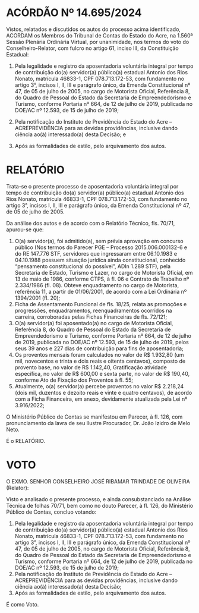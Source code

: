 # ACÓRDÃO Nº 14.695/2024

Vistos, relatados e discutidos os autos do processo acima identificado, ACORDAM os Membros do Tribunal de Contas do Estado do Acre, na 1.560ª Sessão Plenária Ordinária Virtual, por unanimidade, nos termos do voto do Conselheiro-Relator, com fulcro no artigo 61, inciso III, da Constituição Estadual:

1. Pela legalidade e registro da aposentadoria voluntária integral por tempo de contribuição do(a) servidor(a) público(a) estadual Antonio dos Rios Nonato, matrícula 46833-1, CPF 078.713.172-53, com fundamento no artigo 3°, incisos I, II, III e parágrafo único, da Emenda Constitucional nº 47, de 05 de julho de 2005, no cargo de Motorista Oficial, Referência 8, do Quadro de Pessoal do Estado da Secretaria de Empreendedorismo e Turismo, conforme Portaria nº 664, de 12 de julho de 2019, publicada no DOE/AC nº 12.593, de 15 de julho de 2019;

2. Pela notificação do Instituto de Previdência do Estado do Acre – ACREPREVIDÊNCIA para as devidas providências, inclusive dando ciência ao(à) interessado(a) desta Decisão; e

3. Após as formalidades de estilo, pelo arquivamento dos autos.

# RELATÓRIO

Trata-se o presente processo de aposentadoria voluntária integral por tempo de contribuição do(a) servidor(a) público(a) estadual Antonio dos Rios Nonato, matrícula 46833-1, CPF 078.713.172-53, com fundamento no artigo 3°, incisos I, II, III e parágrafo único, da Emenda Constitucional nº 47, de 05 de julho de 2005.

Da análise dos autos e de acordo com o Relatório Técnico, fls. 70/71, apurou-se que:

1. O(a) servidor(a), foi admitido(a), sem prévia aprovação em concurso público (Nos termos do Parecer PGE – Processo 2015.006.000132-6 e do RE 147.776 STF, servidores que ingressaram entre 06.10.1983 e 04.10.1988 possuem situação jurídica ainda constitucional, conhecido “pensamento constitucional do possível”, ADIn 1.289 STF), pela Secretaria de Estado, Turismo e Lazer, no cargo de Motorista Oficial, em 13 de maio de 1986, conforme CTPS, à fl. 06 e Contrato de Trabalho nº 2.334/1986 (fl. 08). Obteve enquadramento no cargo de Motorista, referência 11, a partir de 01/06/2001, de acordo com a Lei Ordinária nº 1394/2001 (fl. 20);
2. Ficha de Assentamento Funcional de fls. 18/25, relata as promoções e progressões, enquadramentos, reenquadramentos ocorridos na carreira, corroboradas pelas Fichas Financeiras de fls. 72/121;
3. O(a) servidor(a) foi aposentado(a) no cargo de Motorista Oficial, Referência 8, do Quadro de Pessoal do Estado da Secretaria de Empreendedorismo e Turismo, conforme Portaria nº 664, de 12 de julho de 2019, publicada no DOE/AC nº 12.593, de 15 de julho de 2019, pelos seus 39 anos e 227 dias de contribuição para fins de aposentadoria;
4. Os proventos mensais foram calculados no valor de R$ 1.932,80 (um mil, novecentos e trinta e dois reais e oitenta centavos), composto de provento base, no valor de R$ 1.142,40, Gratificação atividade específica, no valor de R$ 600,00 e sexta parte, no valor de R$ 190,40, conforme Ato de Fixação dos Proventos à fl. 55;
5. Atualmente, o(a) servidor(a) percebe proventos no valor R$ 2.218,24 (dois mil, duzentos e dezoito reais e vinte e quatro centavos), de acordo com a Ficha Financeira, em anexo, devidamente atualizada pela Lei nº 3.916/2022;

O Ministério Público de Contas se manifestou em Parecer, à fl. 126, com pronunciamento da lavra de seu Ilustre Procurador, Dr. João Izidro de Melo Neto.

É o RELATÓRIO.

# VOTO

O EXMO. SENHOR CONSELHEIRO JOSÉ RIBAMAR TRINDADE DE OLIVEIRA (Relator):

Visto e analisado o presente processo, e ainda consubstanciado na Análise Técnica de folhas 70/71, bem como no douto Parecer, à fl. 126, do Ministério Público de Contas, concluo votando:

1. Pela legalidade e registro da aposentadoria voluntária integral por tempo de contribuição do(a) servidor(a) público(a) estadual Antonio dos Rios Nonato, matrícula 46833-1, CPF 078.713.172-53, com fundamento no artigo 3°, incisos I, II, III e parágrafo único, da Emenda Constitucional nº 47, de 05 de julho de 2005, no cargo de Motorista Oficial, Referência 8, do Quadro de Pessoal do Estado da Secretaria de Empreendedorismo e Turismo, conforme Portaria nº 664, de 12 de julho de 2019, publicada no DOE/AC nº 12.593, de 15 de julho de 2019;
2. Pela notificação do Instituto de Previdência do Estado do Acre – ACREPREVIDÊNCIA para as devidas providências, inclusive dando ciência ao(à) interessado(a) desta Decisão;
3. Após as formalidades de estilo, pelo arquivamento dos autos.

É como Voto.
